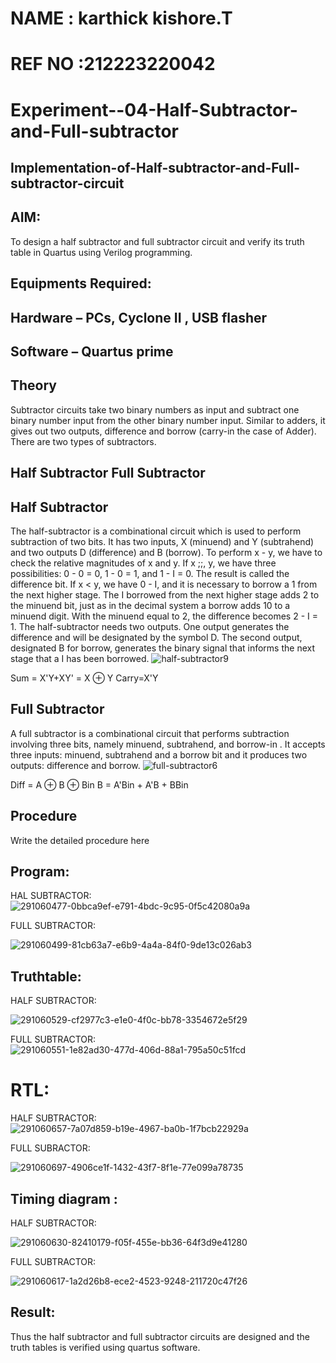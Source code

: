 # NAME : karthick kishore.T
# REF NO :212223220042
# Experiment--04-Half-Subtractor-and-Full-subtractor
## Implementation-of-Half-subtractor-and-Full-subtractor-circuit
## AIM:
To design a half subtractor and full subtractor circuit and verify its truth table in Quartus using Verilog programming.

## Equipments Required:
## Hardware – PCs, Cyclone II , USB flasher
## Software – Quartus prime
## Theory
Subtractor circuits take two binary numbers as input and subtract one binary number input from the other binary number input. Similar to adders, it gives out two outputs, difference and borrow (carry-in the case of Adder). There are two types of subtractors.

## Half Subtractor Full Subtractor
## Half Subtractor
The half-subtractor is a combinational circuit which is used to perform subtraction of two bits. It has two inputs, X (minuend) and Y (subtrahend) and two outputs D (difference) and B (borrow). To perform x - y, we have to check the relative magnitudes of x and y. If x ;;, y, we have three possibilities: 0 - 0 = 0, 1 - 0 = 1, and 1 - I = 0. The result is called the difference bit. If x < y, we have 0 - I, and it is necessary to borrow a 1 from the next higher stage. The I borrowed from the next higher stage adds 2 to the minuend bit, just as in the decimal system a borrow adds 10 to a minuend digit. With the minuend equal to 2, the difference becomes 2 - I = 1. The half-subtractor needs two outputs. One output generates the difference and will be designated by the symbol D. The second output, designated B for borrow, generates the binary signal that informs the next stage that a I has been borrowed.
![half-subtractor9](https://user-images.githubusercontent.com/36288975/166112538-58c3bc7c-ee5d-4e6a-ac8d-8e8328efe27a.png)


Sum = X'Y+XY' = X ⊕ Y
Carry=X'Y

## Full Subtractor
A full subtractor is a combinational circuit that performs subtraction involving three bits, namely minuend, subtrahend, and borrow-in . It accepts three inputs: minuend, subtrahend and a borrow bit and it produces two outputs: difference and borrow. 
![full-subtractor6](https://user-images.githubusercontent.com/36288975/166112541-24c68359-3de8-4674-ae22-8272ffc385ed.png)


Diff = A ⊕ B ⊕ Bin B = A'Bin + A'B + BBin

## Procedure



Write the detailed procedure here 


## Program:
HAL SUBTRACTOR:
![291060477-0bbca9ef-e791-4bdc-9c95-0f5c42080a9a](https://github.com/KARTHICKT24/Experiment--03-Half-Subtractor-and-Full-subtractor/assets/149347526/90399895-e90b-49c6-b32a-f366f80cdd33)

FULL SUBTRACTOR:

![291060499-81cb63a7-e6b9-4a4a-84f0-9de13c026ab3](https://github.com/KARTHICKT24/Experiment--03-Half-Subtractor-and-Full-subtractor/assets/149347526/4f5e70e8-244c-4643-a2ba-911b0f78e18a)



## Truthtable:
HALF SUBTRACTOR:

![291060529-cf2977c3-e1e0-4f0c-bb78-3354672e5f29](https://github.com/KARTHICKT24/Experiment--03-Half-Subtractor-and-Full-subtractor/assets/149347526/09868b14-f71e-4805-a02e-c9d1ca36b1fb)

FULL SUBTRACTOR:
![291060551-1e82ad30-477d-406d-88a1-795a50c51fcd](https://github.com/KARTHICKT24/Experiment--03-Half-Subtractor-and-Full-subtractor/assets/149347526/4a280e42-8f03-4189-9c89-c814d85affcf)

# RTL:
HALF SUBTRACTOR:
![291060657-7a07d859-b19e-4967-ba0b-1f7bcb22929a](https://github.com/KARTHICKT24/Experiment--03-Half-Subtractor-and-Full-subtractor/assets/149347526/cd07aa73-4dc0-43dc-bbf6-4f72ae1575ce)

FULL SUBRACTOR:

![291060697-4906ce1f-1432-43f7-8f1e-77e099a78735](https://github.com/KARTHICKT24/Experiment--03-Half-Subtractor-and-Full-subtractor/assets/149347526/c90cd743-d1d9-47c1-bc0b-16f96a7f49e6)




## Timing diagram :
HALF SUBTRACTOR:

![291060630-82410179-f05f-455e-bb36-64f3d9e41280](https://github.com/KARTHICKT24/Experiment--03-Half-Subtractor-and-Full-subtractor/assets/149347526/7b0865fb-549a-4fdf-93d5-4288ed8c874c)


FULL SUBTRACTOR:

![291060617-1a2d26b8-ece2-4523-9248-211720c47f26](https://github.com/KARTHICKT24/Experiment--03-Half-Subtractor-and-Full-subtractor/assets/149347526/61220f7b-1958-4fd0-9efc-a77e8f4822ef)

## Result:
Thus the half subtractor and full subtractor circuits are designed and the truth tables is verified using quartus software.

